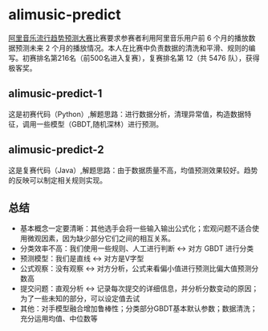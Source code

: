 # alimusic-predict
[阿里音乐流行趋势预测大赛](https://tianchi.aliyun.com/competition/information.htm?spm=5176.100067.5678.2.4c5fd3bez7WUi&raceId=231531)比赛要求参赛者利用阿里音乐用户前 6 个月的播放数据预测未来 2 个月的播放情况。本人在比赛中负责数据的清洗和平滑、规则的编写。初赛排名第216名（前500名进入复赛），复赛排名第 12（共 5476 队），获得极客奖。

## alimusic-predict-1<br>
这是初赛代码（Python）,解题思路：进行数据分析，清理异常值，构造数据特征，调用一些模型（GBDT,随机深林）进行预测。

## alimusic-predict-2<br>
这是复赛代码（Java）,解题思路：由于数据质量不高，均值预测效果较好。趋势的反映可以制定相关规则实现。

## 总结
* 基本概念一定要清晰：其他选手会将一些输入输出公式化；宏观问题不适合使用微观因素，因为缺少部分它们之间的相互关系。
* 分类效率不高：我们使用一些规则、人工进行判断 <-> 对方 GBDT 进行分类
* 预测模型：我们是直线 <-> 对方是V字型
* 公式观察：没有观察 <-> 对方分析，公式来看偏小值进行预测比偏大值预测分数高
* 提交问题：直观分析 <-> 记录每次提交的详细信息，并分析分数变动的原因；为了一些未知的部分，可以设定值去试
* 其他：对手模型融合增加鲁棒性；分类部分GBDT基本默认参数；数据清洗；充分运用均值、中位数等
